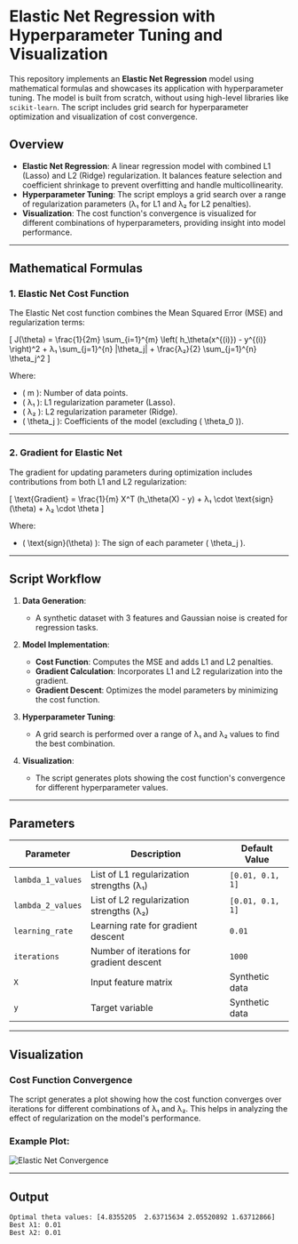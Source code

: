 # Elastic Net Regression with Hyperparameter Tuning and Visualization

This repository implements an **Elastic Net Regression** model using mathematical formulas and showcases its application with hyperparameter tuning. The model is built from scratch, without using high-level libraries like `scikit-learn`. The script includes grid search for hyperparameter optimization and visualization of cost convergence.

## Overview

- **Elastic Net Regression**: A linear regression model with combined L1 (Lasso) and L2 (Ridge) regularization. It balances feature selection and coefficient shrinkage to prevent overfitting and handle multicollinearity.
- **Hyperparameter Tuning**: The script employs a grid search over a range of regularization parameters (λ₁ for L1 and λ₂ for L2 penalties).
- **Visualization**: The cost function's convergence is visualized for different combinations of hyperparameters, providing insight into model performance.

---

## Mathematical Formulas

### 1. Elastic Net Cost Function
The Elastic Net cost function combines the Mean Squared Error (MSE) and regularization terms:

\[
J(\theta) = \frac{1}{2m} \sum_{i=1}^{m} \left( h_\theta(x^{(i)}) - y^{(i)} \right)^2 + λ₁ \sum_{j=1}^{n} |\theta_j| + \frac{λ₂}{2} \sum_{j=1}^{n} \theta_j^2
\]

Where:
- \( m \): Number of data points.
- \( λ₁ \): L1 regularization parameter (Lasso).
- \( λ₂ \): L2 regularization parameter (Ridge).
- \( \theta_j \): Coefficients of the model (excluding \( \theta_0 \)).

---

### 2. Gradient for Elastic Net
The gradient for updating parameters during optimization includes contributions from both L1 and L2 regularization:

\[
\text{Gradient} = \frac{1}{m} X^T (h_\theta(X) - y) + λ₁ \cdot \text{sign}(\theta) + λ₂ \cdot \theta
\]

Where:
- \( \text{sign}(\theta) \): The sign of each parameter \( \theta_j \).

---

## Script Workflow

1. **Data Generation**:
   - A synthetic dataset with 3 features and Gaussian noise is created for regression tasks.

2. **Model Implementation**:
   - **Cost Function**: Computes the MSE and adds L1 and L2 penalties.
   - **Gradient Calculation**: Incorporates L1 and L2 regularization into the gradient.
   - **Gradient Descent**: Optimizes the model parameters by minimizing the cost function.

3. **Hyperparameter Tuning**:
   - A grid search is performed over a range of λ₁ and λ₂ values to find the best combination.

4. **Visualization**:
   - The script generates plots showing the cost function's convergence for different hyperparameter values.

---

## Parameters

| Parameter         | Description                                         | Default Value     |
|-------------------|-----------------------------------------------------|-------------------|
| `lambda_1_values` | List of L1 regularization strengths (λ₁)            | `[0.01, 0.1, 1]`  |
| `lambda_2_values` | List of L2 regularization strengths (λ₂)            | `[0.01, 0.1, 1]`  |
| `learning_rate`   | Learning rate for gradient descent                  | `0.01`            |
| `iterations`      | Number of iterations for gradient descent           | `1000`            |
| `X`               | Input feature matrix                                | Synthetic data    |
| `y`               | Target variable                                     | Synthetic data    |

---

## Visualization

### Cost Function Convergence
The script generates a plot showing how the cost function converges over iterations for different combinations of λ₁ and λ₂. This helps in analyzing the effect of regularization on the model's performance.

### Example Plot:
![Elastic Net Convergence](https://placeholder.url/elastic-net-convergence.png)

---

## Output
```
Optimal theta values: [4.8355205  2.63715634 2.05520892 1.63712866]
Best λ1: 0.01
Best λ2: 0.01
```
